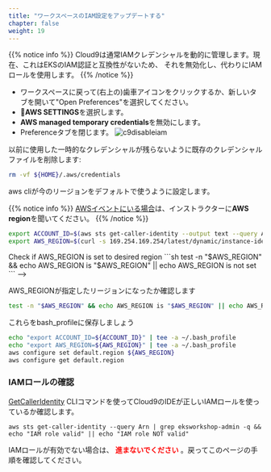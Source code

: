 ```yaml
---
title: "ワークスペースのIAM設定をアップデートする"
chapter: false
weight: 19
---
```


<!--
{{% notice info %}}
Cloud9 normally manages IAM credentials dynamically. This isn't currently compatible with
the EKS IAM authentication, so we will disable it and rely on the IAM role instead.
{{% /notice %}}
-->
{{% notice info %}}
Cloud9は通常IAMクレデンシャルを動的に管理します。現在、これはEKSのIAM認証と互換性がないため、
それを無効化し、代わりにIAMロールを使用します。
{{% /notice %}}

<!--
- Return to your workspace and click the gear icon (in top right corner), or click to open a new tab and choose "Open Preferences"
- Select **AWS SETTINGS**
- Turn off **AWS managed temporary credentials**
- Close the Preferences tab
![c9disableiam](/images/c9disableiam.png)
-->
- ワークスペースに戻って(右上の)歯車アイコンをクリックするか、新しいタブを開いて"Open Preferences"を選択してください。
- **AWS SETTINGS**を選択します。
- **AWS managed temporary credentials**を無効にします。
- Preferenceタブを閉じます。
![c9disableiam](/images/c9disableiam.png)

<!--
To ensure temporary credentials aren't already in place we will also remove
any existing credentials file:
```sh
rm -vf ${HOME}/.aws/credentials
```
-->
以前に使用した一時的なクレデンシャルが残らないように既存のクレデンシャルファイルを削除します:
```sh
rm -vf ${HOME}/.aws/credentials
```

<!--
We should configure our aws cli with our current region as default.
-->
aws cliが今のリージョンをデフォルトで使うように設定します。

<!--
{{% notice info %}}
If you are [at an AWS event](https://eksworkshop.com/020_prerequisites/aws_event/), ask your instructor which **AWS region** to use.
{{% /notice %}}
-->
{{% notice info %}}
[AWSイベントにいる場合](https://eksworkshop.com/020_prerequisites/aws_event/)は、インストラクターに**AWS region**を聞いてください。
{{% /notice %}}

```sh
export ACCOUNT_ID=$(aws sts get-caller-identity --output text --query Account)
export AWS_REGION=$(curl -s 169.254.169.254/latest/dynamic/instance-identity/document | jq -r '.region')
```

<!-->
Check if AWS_REGION is set to desired region
```sh
test -n "$AWS_REGION" && echo AWS_REGION is "$AWS_REGION" || echo AWS_REGION is not set
```
-->
AWS_REGIONが指定したリージョンになったか確認します
```sh
test -n "$AWS_REGION" && echo AWS_REGION is "$AWS_REGION" || echo AWS_REGION is not set
```

<!--
Let's save these into bash_profile
```sh
echo "export ACCOUNT_ID=${ACCOUNT_ID}" | tee -a ~/.bash_profile
echo "export AWS_REGION=${AWS_REGION}" | tee -a ~/.bash_profile
aws configure set default.region ${AWS_REGION}
aws configure get default.region
```
-->
これらをbash_profileに保存しましょう
```sh
echo "export ACCOUNT_ID=${ACCOUNT_ID}" | tee -a ~/.bash_profile
echo "export AWS_REGION=${AWS_REGION}" | tee -a ~/.bash_profile
aws configure set default.region ${AWS_REGION}
aws configure get default.region
```

<!--
### Validate the IAM role
-->
### IAMロールの確認

<!--
Use the [GetCallerIdentity](https://docs.aws.amazon.com/cli/latest/reference/sts/get-caller-identity.html) CLI command to validate that the Cloud9 IDE is using the correct IAM role.
-->
[GetCallerIdentity](https://docs.aws.amazon.com/cli/latest/reference/sts/get-caller-identity.html) CLIコマンドを使ってCloud9のIDEが正しいIAMロールを使っているか確認します。

```
aws sts get-caller-identity --query Arn | grep eksworkshop-admin -q && echo "IAM role valid" || echo "IAM role NOT valid"
```

<!--
First, get the IAM role name from the AWS CLI.
```bash
INSTANCE_PROFILE_NAME=`basename $(aws ec2 describe-instances --filters Name=tag:Name,Values=aws-cloud9-${C9_PROJECT}-${C9_PID} | jq -r '.Reservations[0].Instances[0].IamInstanceProfile.Arn' | awk -F "/" "{print $2}")`
aws iam get-instance-profile --instance-profile-name $INSTANCE_PROFILE_NAME --query "InstanceProfile.Roles[0].RoleName" --output text
```
-->

<!--
If the IAM role is not valid, <span style="color: red;">**DO NOT PROCEED**</span>. Go back and confirm the steps on this page.
-->
IAMロールが有効でない場合は、 <span style="color: red;">**進まないでください**</span> 。戻ってこのページの手順を確認してください。
